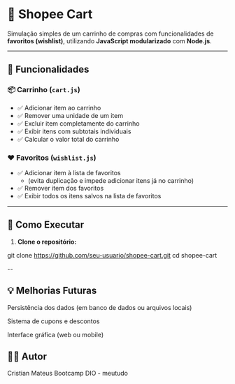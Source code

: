 # 🛒 Shopee Cart

Simulação simples de um carrinho de compras com funcionalidades de **favoritos (wishlist)**, utilizando **JavaScript modularizado** com **Node.js**.

---

## 🔧 Funcionalidades

### 📦 Carrinho (`cart.js`)
- ✅ Adicionar item ao carrinho  
- ✅ Remover uma unidade de um item  
- ✅ Excluir item completamente do carrinho  
- ✅ Exibir itens com subtotais individuais  
- ✅ Calcular o valor total do carrinho  

### ❤️ Favoritos (`wishlist.js`)
- ✅ Adicionar item à lista de favoritos  
  - (evita duplicação e impede adicionar itens já no carrinho)  
- ✅ Remover item dos favoritos  
- ✅ Exibir todos os itens salvos na lista de favoritos  

---

## 🚀 Como Executar

1. **Clone o repositório:**

git clone https://github.com/seu-usuario/shopee-cart.git
cd shopee-cart

--

## 💡 Melhorias Futuras
Persistência dos dados (em banco de dados ou arquivos locais)

Sistema de cupons e descontos

Interface gráfica (web ou mobile)

## 👨‍💻 Autor
Cristian Mateus
Bootcamp DIO - meutudo
